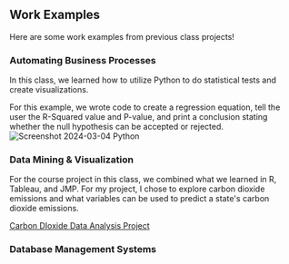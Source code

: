 ## Work Examples
Here are some work examples from previous class projects!

### Automating Business Processes 
In this class, we learned how to utilize Python to do statistical tests and create visualizations.

For this example, we wrote code to create a regression equation, tell the user the R-Squared value and P-value, and print a conclusion stating whether the null hypothesis can be accepted or rejected.
![Screenshot 2024-03-04 Python ](https://github.com/katharinecooper/KatharineCooper/assets/123204330/13eb7135-bd6a-49f0-80fe-7a3ebdab1e51)

### Data Mining & Visualization
For the course project in this class, we combined what we learned in R, Tableau, and JMP. For my project, I chose to explore carbon dioxide emissions and what variables can be used to predict a state's carbon dioxide emissions.

[Carbon DIoxide Data Analysis Project](CarbonDioxiddDataAnalysisProject.pdf)

### Database Management Systems
